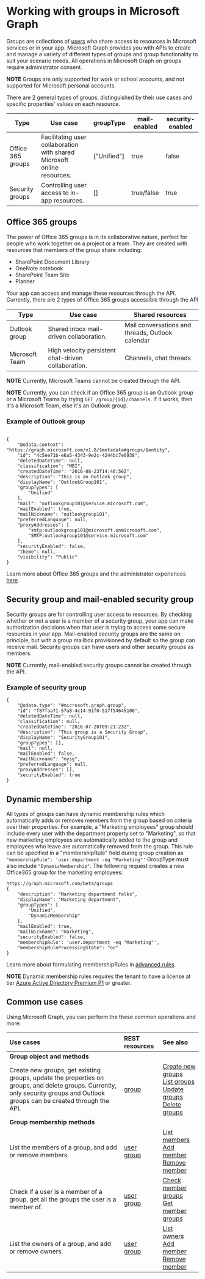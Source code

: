 # Working with groups in Microsoft Graph

Groups are collections of [users](https://developer.microsoft.com/en-us/graph/docs/api-reference/v1.0/resources/user) who share access to resources in Microsoft services or in your app. Microsoft Graph provides you with APIs to create and manage a variety of different types of groups and group functionality to suit your scenario needs. All operations in Microsoft Graph on groups require administrator consent.

**NOTE**
Groups are only supported for work or school accounts, and not supported for Microsoft personal accounts.

There are 2 general types of groups, distinguished by their use cases and specific properties' values on each resource. 

| Type              | Use case | groupType | mail-enabled | security-enabled | 
|-------------------|----------|-----------|--------------|------------------|
| Office 365 groups | Facilitating user collaboration with shared Microsoft online resources. | ["Unified"] | true | false | 
| Security groups | Controlling user access to in-app resources. | [] | true/false | true |


## Office 365 groups
The power of Office 365 groups is in its collaborative nature, perfect for people who work together on a project or a team. They are created with resources that members of the group share including:

- SharePoint Document Library
- OneNote notebook
- SharePoint Team Site
- Planner

Your app can access and manage these resources through the API. Currently, there are 2 types of Office 365 groups accessible through the API

| Type           | Use case | Shared resources |
|----------------|----------|------------------|
| Outlook group  | Shared inbox mail-driven collaboration. | Mail conversations and threads, Outlook calendar |
| Microsoft Team | High velocity persistent chat-driven collaboration. | Channels, chat threads |

**NOTE** Currently, Microsoft Teams cannot be created through the API. 

**NOTE** Currently, you can check if an Office 365 group is an Outlook group or a Microsoft Teams by trying ```GET /group/{id}/channels```. If it works, then it's a Microsoft Team, else it's an Outlook group.

### Example of Outlook group

```http

{
    "@odata.context": "https://graph.microsoft.com/v1.0/$metadata#groups/$entity",
    "id": "4c5ee71b-e6a5-4343-9e2c-4244bc7e0938",
    "deletedDateTime": null,
    "classification": "MBI",
    "createdDateTime": "2016-08-23T14:46:56Z",
    "description": "This is an Outlook group",
    "displayName": "OutlookGroup101",
    "groupTypes": [
        "Unified"
    ],
    "mail": "outlookgroup101@service.microsoft.com",
    "mailEnabled": true,
    "mailNickname": "outlookgroup101",
    "preferredLanguage": null,
    "proxyAddresses": [
        "smtp:outlookgroup101@microsoft.onmicrosoft.com",
        "SMTP:outlookgroup101@service.microsoft.com"
    ],
    "securityEnabled": false,
    "theme": null,
    "visibility": "Public"
}
```
Learn more about Office 365 groups and the administrator experiences [here](https://support.office.com/en-us/article/Learn-about-Office-365-groups-b565caa1-5c40-40ef-9915-60fdb2d97fa2).

## Security group and mail-enabled security group
Security groups are for controlling user access to resources. By checking whether or not a user is a member of a security group, your app can make authorization decisions when that user is trying to access some secure resources in your app. Mail-enabled security groups are the same on principle, but with a group mailbox provisioned by default so the group can receive mail. Security groups can have users and other security groups as members.

**NOTE** Currently, mail-enabled security groups cannot be created through the API.

### Example of security group

```http
{
    "@odata.type": "#microsoft.graph.group",
    "id": "f87faa71-57a8-4c14-91f0-517f54645106",
    "deletedDateTime": null,
    "classification": null,
    "createdDateTime": "2016-07-20T09:21:23Z",
    "description": "This group is a Security Group",
    "displayName": "SecurityGroup101",
    "groupTypes": [],
    "mail": null,
    "mailEnabled": false,
    "mailNickname": "mysg",
    "preferredLanguage": null,
    "proxyAddresses": [],
    "securityEnabled": true
}
```
## Dynamic membership 
All types of groups can have dynamic membership rules which automatically adds or removes members from the group based on criteria over their properties. For example, a "Marketing employees" group should include every user with the department property set to "Marketing", so that new marketing employees are automatically added to the group and employees who leave are automatically removed from the group. This rule can be specified in a "membershipRule" field during group creation as ```"membershipRule": 'user.department -eq "Marketing"'``` GroupType must also include ```"DynamicMembership"```. The following request creates a new Office365 group for the marketing employees: 

```http
https://graph.microsoft.com/beta/groups
{
    "description": "Marketing department folks",
    "displayName": "Marketing department",
    "groupTypes": [
        "Unified",
        "DynamicMembership"
    ],
    "mailEnabled": true,
    "mailNickname": "marketing",
    "securityEnabled": false,
    "membershipRule": 'user.department -eq "Marketing"',
    "membershipRuleProcessingState": "on"
}
```

Learn more about formulating membershipRules in [advanced rules](https://docs.microsoft.com/en-us/azure/active-directory/active-directory-groups-dynamic-membership-azure-portal).

**NOTE** Dynamic membership rules requires the tenant to have a license at tier [Azure Active Directory Premium P1](https://azure.microsoft.com/en-us/pricing/details/active-directory/) or greater.

## Common use cases

Using Microsoft Graph, you can perform the these common operations and more:

| **Use cases**		   | **REST resources**	| **See also** |
|:---------------|:--------|:----------|
| **Group object and methods** | | |
| Create new groups, get existing groups, update the properties on groups, and delete groups. Currently, only security groups and Outlook groups can be created through the API. | [group](group.md) | [Create new groups](../api/group_post_groups.md) <br/> [List groups](../api/group_list.md) <br/> [Update groups](../api/group_update.md) <br/> [Delete groups](../api/group_delete.md) |
| **Group membership methods** | | |
| List the members of a group, and add or remove members. | [user](user.md) <br/> [group](group.md)| [List members](../api/group_list_members.md) <br/> [Add member](../api/group_post_members.md) <br/> [Remove member](../api/group_delete_members.md)|
| Check if a user is a member of a group, get all the groups the user is a member of. | [user](user.md) <br/> [group](group.md)| [Check member groups](../api/group_checkmembergroups.md) <br/> [Get member groups](../api/group_get_membergroups.md)|
| List the owners of a group, and add or remove owners. | [user](user.md) <br/> [group](group.md)| [List owners](../api/group_list_members.md) <br/> [Add member](../api/group_post_members.md) <br/> [Remove member](../api/group_delete_members.md)|
